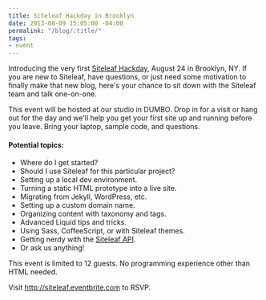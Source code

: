 ```yaml
---
title: Siteleaf Hackday in Brooklyn
date: 2013-08-09 15:05:00 -04:00
permalink: "/blog/:title/"
tags:
- event
---
```


Introducing the very first [Siteleaf Hackday](http://siteleaf.eventbrite.com), August 24 in Brooklyn, NY. If you are new to Siteleaf, have questions, or just need some motivation to finally make that new blog, here's your chance to sit down with the Siteleaf team and talk one-on-one.

This event will be hosted at our studio in DUMBO. Drop in for a visit or hang out for the day and we'll help you get your first site up and running before you leave. Bring your laptop, sample code, and questions.



#### Potential topics:

- Where do I get started?
- Should I use Siteleaf for this particular project?
- Setting up a local dev environment.
- Turning a static HTML prototype into a live site.
- Migrating from Jekyll, WordPress, etc.
- Setting up a custom domain name.
- Organizing content with taxonomy and tags.
- Advanced Liquid tips and tricks.
- Using Sass, CoffeeScript, or with Siteleaf themes.
- Getting nerdy with the [Siteleaf API](https://github.com/siteleaf/siteleaf-api).
- Or ask us anything!

This event is limited to 12 guests. No programming experience other than HTML needed.

Visit <http://siteleaf.eventbrite.com> to RSVP.
